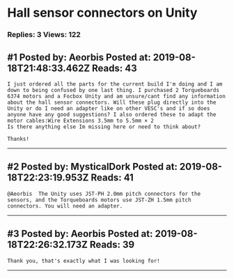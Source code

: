 # Hall sensor connectors on Unity

### Replies: 3 Views: 122

## \#1 Posted by: Aeorbis Posted at: 2019-08-18T21:48:33.462Z Reads: 43

```
I just ordered all the parts for the current build I'm doing and I am down to being confused by one last thing. I purchased 2 Torqueboards 6374 motors and a Focbox Unity and am unsure/cant find any information about the hall sensor connectors. Will these plug directly into the Unity or do I need an adapter like on other VESC's and if so does anyone have any good suggestions? I also ordered these to adapt the motor cables:Wire Extensions 3.5mm to 5.5mm × 2
Is there anything else Im missing here or need to think about?

Thanks!
```

---
## \#2 Posted by: MysticalDork Posted at: 2019-08-18T22:23:19.953Z Reads: 41

```
@Aeorbis  The Unity uses JST-PH 2.0mm pitch connectors for the sensors, and the Torqueboards motors use JST-ZH 1.5mm pitch connectors. You will need an adapter.
```

---
## \#3 Posted by: Aeorbis Posted at: 2019-08-18T22:26:32.173Z Reads: 39

```
Thank you, that's exactly what I was looking for!
```

---
